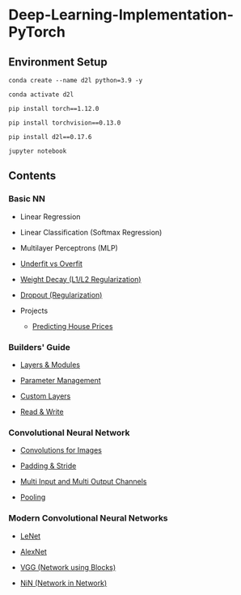 # Deep-Learning-Implementation-PyTorch

## Environment Setup
`conda create --name d2l python=3.9 -y`

`conda activate d2l`

`pip install torch==1.12.0`

`pip install torchvision==0.13.0`

`pip install d2l==0.17.6`

`jupyter notebook`

## Contents

### Basic NN

- Linear Regression

- Linear Classification (Softmax Regression)

- Multilayer Perceptrons (MLP)

- [Underfit vs Overfit](https://github.com/lijing0913/Deep-Learning-Implementation-PyTorch/blob/main/Underfit%20Overfit.ipynb)

- [Weight Decay (L1/L2 Regularization)](https://github.com/lijing0913/Deep-Learning-Implementation-PyTorch/blob/main/Weight%20Decay.ipynb)

- [Dropout (Regularization)](https://github.com/lijing0913/Deep-Learning-Implementation-PyTorch/blob/main/Dropout.ipynb)

- Projects
  - [Predicting House Prices](https://github.com/lijing0913/Deep-Learning-Implementation-PyTorch/blob/main/Predicting%20House%20Prices%20Project.ipynb)

### Builders' Guide

- [Layers & Modules](https://github.com/lijing0913/Deep-Learning-Implementation-PyTorch/blob/main/Layers%20Modules.ipynb)

- [Parameter Management](https://github.com/lijing0913/Deep-Learning-Implementation-PyTorch/blob/main/Parameter%20Management.ipynb)

- [Custom Layers](https://github.com/lijing0913/Deep-Learning-Implementation-PyTorch/blob/main/Custom%20Layers.ipynb)

- [Read & Write](https://github.com/lijing0913/Deep-Learning-Implementation-PyTorch/blob/main/Read%20Write.ipynb)

### Convolutional Neural Network

- [Convolutions for Images](https://github.com/lijing0913/Deep-Learning-Implementation-PyTorch/blob/main/Convolutions%20for%20Images.ipynb)

- [Padding & Stride](https://github.com/lijing0913/Deep-Learning-Implementation-PyTorch/blob/main/Padding%20and%20Strides.ipynb)

- [Multi Input and Multi Output Channels](https://github.com/lijing0913/Deep-Learning-Implementation-PyTorch/blob/main/Multiple%20Input%20and%20Multi%20Output%20Channels.ipynb)

- [Pooling](https://github.com/lijing0913/Deep-Learning-Implementation-PyTorch/blob/main/Pooling.ipynb)

### Modern Convolutional Neural Networks

- [LeNet](https://github.com/lijing0913/Deep-Learning-Implementation-PyTorch/blob/main/LeNet.ipynb)

- [AlexNet](https://github.com/lijing0913/Deep-Learning-Implementation-PyTorch/blob/main/AlexNet.ipynb)

- [VGG (Network using Blocks)](https://github.com/lijing0913/Deep-Learning-Implementation-PyTorch/blob/main/VGG.ipynb)

- [NiN (Network in Network)](https://github.com/lijing0913/Deep-Learning-Implementation-PyTorch/blob/main/NiN.ipynb)
